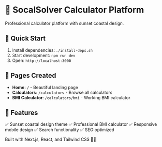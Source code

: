 # 🌅 SocalSolver Calculator Platform

Professional calculator platform with sunset coastal design.

## 🚀 Quick Start

1. Install dependencies: `./install-deps.sh`
2. Start development: `npm run dev`
3. Open: `http://localhost:3000`

## 📱 Pages Created

- **Home**: `/` - Beautiful landing page
- **Calculators**: `/calculators` - Browse all calculators
- **BMI Calculator**: `/calculators/bmi` - Working BMI calculator

## 🎨 Features

✅ Sunset coastal design theme
✅ Professional BMI calculator
✅ Responsive mobile design
✅ Search functionality
✅ SEO optimized

Built with Next.js, React, and Tailwind CSS 🏄‍♀️
